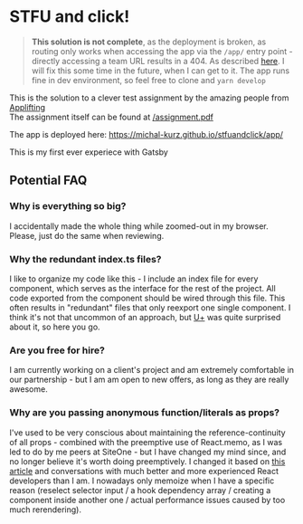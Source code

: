 # STFU and click!

> **This solution is not complete**, as the deployment is broken, as routing only works when accessing the app via the `/app/` entry point - directly accessing a team URL results in a 404. As described [here](https://stackoverflow.com/questions/64412745/gatsby-dynamic-routing-breaks-upon-gh-pages-deploy). I will fix this some time in the future, when I can get to it. The app runs fine in dev environment, so feel free to clone and `yarn develop`

This is the solution to a clever test assignment by the amazing people from [Applifting](https://www.applifting.cz/)   
The assignment itself can be found at [/assignment.pdf](assignment.pdf)

The app is deployed here: https://michal-kurz.github.io/stfuandclick/app/  

This is my first ever experiece with Gatsby

 ## Potential FAQ
 ### Why is everything so big?
 I accidentally made the whole thing while zoomed-out in my browser. Please, just do the same when reviewing.
 
 ### Why the redundant index.ts files?
 I like to organize my code like this - I include an index file for every component, which serves as the interface for the rest of the project. All code exported from the component should be wired through this file. This often results in "redundant" files that only reexport one single component. I think it's not that uncommon of an approach, but [U+](https://u.plus/) was quite surprised about it, so here you go.   
 
 ### Are you free for hire?
 I am currently working on a client's project and am extremely comfortable in our partnership - but I am  am open to new offers, as long as they are really awesome. 

 ### Why are you passing anonymous function/literals as props?
 I've used to be very conscious about maintaining the reference-continuity of all props - combined with the preemptive use of React.memo, as I was led to do by me peers at SiteOne - but I have changed my mind since, and no longer believe it's worth doing preemptively. I changed it based on [this article](https://kentcdodds.com/blog/usememo-and-usecallback) and conversations with much better and more experienced React developers than I am. I nowadays only memoize when I have a specific reason (reselect selector input / a hook dependency array / creating a component inside another one / actual performance issues caused by too much rerendering). 
  
